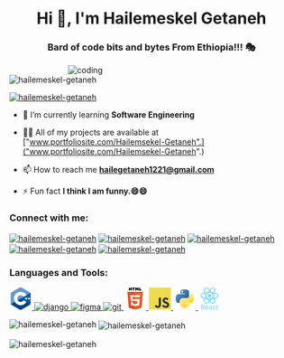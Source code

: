 <h1 align="center">Hi 👋, I'm Hailemeskel Getaneh</h1>
<h3 align="center">Bard of code bits and bytes From Ethiopia!!! 🎭</h3>
<img align ="right" alt="coding" width="400" https://media.giphy.com/media/11jacPItBsJDLa/giphy.gif>




  
<p align="left"> <img src="https://komarev.com/ghpvc/?username=hailemeskel-getaneh&label=Profile%20views&color=0e75b6&style=flat" alt="hailemeskel-getaneh" /> </p>

<p align="left"> <a href="https://twitter.com/hailemeskel-getaneh" target="blank"><img src="https://img.shields.io/twitter/follow/hailemeskel-getaneh?logo=twitter&style=for-the-badge" alt="hailemeskel-getaneh" /></a> </p>

- 🌱 I’m currently learning **Software Engineering**

- 👨‍💻 All of my projects are available at ["www.portfoliosite.com/Hailemsekel-Getaneh".]("www.portfoliosite.com/Hailemsekel-Getaneh".)

- 📫 How to reach me **hailegetaneh1221@gmail.com**

- ⚡ Fun fact **I think I am funny.😄😄**

<h3 align="left">Connect with me:</h3>
<p align="left">
<a href="https://codepen.io/hailemeskel-getaneh" target="blank"><img align="center" src="https://raw.githubusercontent.com/rahuldkjain/github-profile-readme-generator/master/src/images/icons/Social/codepen.svg" alt="hailemeskel-getaneh" height="30" width="40" /></a>
<a href="https://twitter.com/hailemeskel-getaneh" target="blank"><img align="center" src="https://raw.githubusercontent.com/rahuldkjain/github-profile-readme-generator/master/src/images/icons/Social/twitter.svg" alt="hailemeskel-getaneh" height="30" width="40" /></a>
<a href="https://fb.com/hailemeskel-getaneh" target="blank"><img align="center" src="https://raw.githubusercontent.com/rahuldkjain/github-profile-readme-generator/master/src/images/icons/Social/facebook.svg" alt="hailemeskel-getaneh" height="30" width="40" /></a>
<a href="https://www.leetcode.com/hailemeskel-getaneh" target="blank"><img align="center" src="https://raw.githubusercontent.com/rahuldkjain/github-profile-readme-generator/master/src/images/icons/Social/leet-code.svg" alt="hailemeskel-getaneh" height="30" width="40" /></a>
<a href="https://www.topcoder.com/members/hailemeskel-getaneh" target="blank"><img align="center" src="https://raw.githubusercontent.com/rahuldkjain/github-profile-readme-generator/master/src/images/icons/Social/topcoder.svg" alt="hailemeskel-getaneh" height="30" width="40" /></a>
</p>

<h3 align="left">Languages and Tools:</h3>
<p align="left"> <a href="https://www.w3schools.com/cpp/" target="_blank" rel="noreferrer"> <img src="https://raw.githubusercontent.com/devicons/devicon/master/icons/cplusplus/cplusplus-original.svg" alt="cplusplus" width="40" height="40"/> </a> <a href="https://www.djangoproject.com/" target="_blank" rel="noreferrer"> <img src="https://cdn.worldvectorlogo.com/logos/django.svg" alt="django" width="40" height="40"/> </a> <a href="https://www.figma.com/" target="_blank" rel="noreferrer"> <img src="https://www.vectorlogo.zone/logos/figma/figma-icon.svg" alt="figma" width="40" height="40"/> </a> <a href="https://git-scm.com/" target="_blank" rel="noreferrer"> <img src="https://www.vectorlogo.zone/logos/git-scm/git-scm-icon.svg" alt="git" width="40" height="40"/> </a> <a href="https://www.w3.org/html/" target="_blank" rel="noreferrer"> <img src="https://raw.githubusercontent.com/devicons/devicon/master/icons/html5/html5-original-wordmark.svg" alt="html5" width="40" height="40"/> </a> <a href="https://developer.mozilla.org/en-US/docs/Web/JavaScript" target="_blank" rel="noreferrer"> <img src="https://raw.githubusercontent.com/devicons/devicon/master/icons/javascript/javascript-original.svg" alt="javascript" width="40" height="40"/> </a> <a href="https://www.python.org" target="_blank" rel="noreferrer"> <img src="https://raw.githubusercontent.com/devicons/devicon/master/icons/python/python-original.svg" alt="python" width="40" height="40"/> </a> <a href="https://reactjs.org/" target="_blank" rel="noreferrer"> <img src="https://raw.githubusercontent.com/devicons/devicon/master/icons/react/react-original-wordmark.svg" alt="react" width="40" height="40"/> </a> </p>

<p><img align="left" src="https://github-readme-stats.vercel.app/api/top-langs?username=hailemeskel-getaneh&show_icons=true&locale=en&layout=compact" alt="hailemeskel-getaneh" /></p>

<p>&nbsp;<img align="center" src="https://github-readme-stats.vercel.app/api?username=hailemeskel-getaneh&show_icons=true&locale=en" alt="hailemeskel-getaneh" /></p>

<p><img align="center" src="https://github-readme-streak-stats.herokuapp.com/?user=hailemeskel-getaneh&" alt="hailemeskel-getaneh" /></p>

